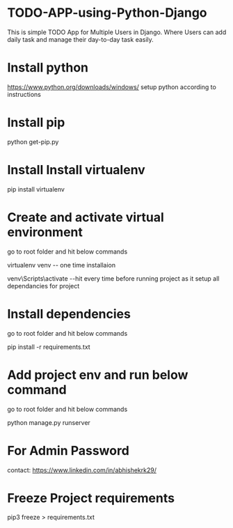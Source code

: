 # TODO-APP-using-Python-Django
This is simple TODO App for Multiple Users in Django. Where Users can add daily task and manage their day-to-day task easily.

# Install python

https://www.python.org/downloads/windows/
setup python according to instructions

# Install pip
python get-pip.py

# Install Install virtualenv
pip install virtualenv

# Create and activate virtual environment
go to root folder and hit below commands

virtualenv venv -- one time installaion

venv\Scripts\activate --hit every time before running project as it setup all dependancies for project

# Install dependencies 
go to root folder and hit below commands

pip install -r requirements.txt 

# Add project env and run below command
go to root folder and hit below commands

python manage.py runserver

# For Admin Password
contact: https://www.linkedin.com/in/abhishekrk29/

# Freeze Project requirements

pip3 freeze > requirements.txt


